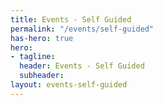 ```yaml
---
title: Events - Self Guided
permalink: "/events/self-guided"
has-hero: true
hero:
- tagline: 
  header: Events - Self Guided
  subheader: 
layout: events-self-guided
---
```

